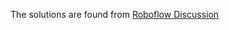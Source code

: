 The solutions are found from [Roboflow Discussion](https://github.com/roboflow/supervision/discussions/1789#discussioncomment-12229213)